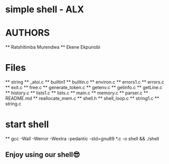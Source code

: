 # simple shell - ALX

# AUTHORS

** Ratshitimba Murendwa
** Ekene Ekpunobi

# Files

** string
** _atoi.c
** builtin1
** builtin.c
** environ.c
** errors1.c
** errors.c
** exit.c
** free.c
** generate_token.c
** getenv.c
** getinfo.c
** getLine.c
** history.c
** lists1.c
** lists.c
** main.c
** memory.c
** parser.c
** README.md
** reallocate_mem.c
** shell.h
** shell_loop.c
** string1.c
** string.c

# start shell

** gcc -Wall -Werror -Wextra -pedantic -std=gnu89 *.c -o shell && ./shell

## Enjoy using our shell😎️
